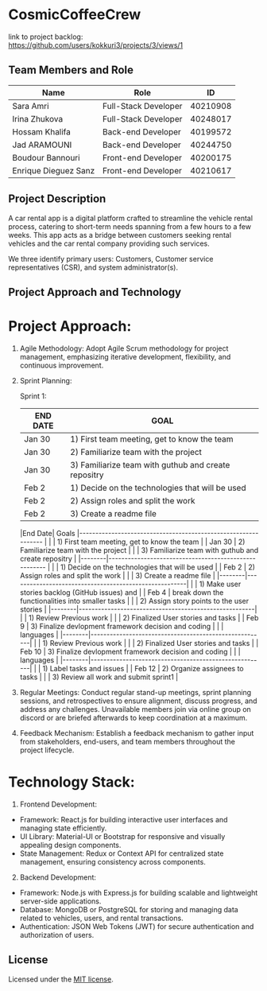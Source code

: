 # CosmicCoffeeCrew

link to project backlog: https://github.com/users/kokkuri3/projects/3/views/1

## Team Members and Role

| Name                 | Role                 | ID       |
| -------------------- | -------------------- | -------- |
| Sara Amri            | Full-Stack Developer | 40210908 |
| Irina Zhukova        | Full-Stack Developer | 40248017 |
| Hossam Khalifa       | Back-end Developer   | 40199572 |
| Jad ARAMOUNI         | Back-end Developer   | 40244750 |
| Boudour Bannouri     | Front-end Developer  | 40200175 |
| Enrique Dieguez Sanz | Front-end Developer  | 40210617 |

## Project Description

A car rental app is a digital platform crafted to streamline the vehicle rental process, catering to short-term needs spanning from a few hours to a few weeks. This app acts as a bridge between customers seeking rental vehicles and the car rental company providing such services.

We three identify primary users: Customers, Customer service representatives (CSR), and system administrator(s).

## Project Approach and Technology

# Project Approach:

1. Agile Methodology: Adopt Agile Scrum methodology for project management, emphasizing iterative development, flexibility, and continuous improvement.
2. Sprint Planning: 

    Sprint 1:


    | END DATE | GOAL                                                   | 
    | ---------| ------------------------------------------------------ | 
    | Jan 30   | 1) First team meeting, get to know the team            | 
    | Jan 30   | 2) Familiarize team with the project                   |
    | Jan 30   | 3) Familiarize team with guthub and create repositry   |
    | Feb 2    | 1) Decide on the technologies that will be used        |
    | Feb 2    | 2) Assign roles and split the work                     |
    | Feb 2    | 3) Create a readme file                                |


    |End Date|                 Goals
    |--------------------------------------------------------------- | 
    |        |  1) First team meeting, get to know the team          |
    | Jan 30 |  2) Familiarize team with the project                 |
    |        |  3) Familiarize team with guthub and create repositry |
    |--------|------------------------------------------------------ |
    |        |  1) Decide on the technologies that will be used      |
    | Feb 2  |  2) Assign roles and split the work                   |
    |        |  3) Create a readme file                              |
    |--------|-------------------------------------------------------|
    |        |  1) Make user stories backlog (GitHub issues) and     |
    | Feb 4  |     break down the functionalities into smaller tasks |
    |        |  2) Assign story points to the user stories           |
    |--------|-------------------------------------------------------|
    |        |  1) Review Previous work                              |
    |        |  2) Finalized User stories and tasks                  |
    | Feb 9  |  3) Finalize devlopment framework decision and coding |
    |        |   languages                                           |
    |--------|-------------------------------------------------------|
    |        |  1) Review Previous work                              |
    |        |  2) Finalized User stories and tasks                  |
    | Feb 10 |  3) Finalize devlopment framework decision and coding |
    |        |   languages                                           |
    |--------|-------------------------------------------------------| 
    |        |  1) Label tasks and issues                            |
    | Feb 12 |  2) Organize assignees to tasks                       |
    |        |  3) Review all work and submit sprint1                |

3. Regular Meetings: Conduct regular stand-up meetings, sprint planning sessions, and retrospectives to ensure alignment, discuss progress, and address any challenges.
    Unavailable members join via online group on discord or are briefed afterwards to keep coordination at a maximum.
4. Feedback Mechanism: Establish a feedback mechanism to gather input from stakeholders, end-users, and team members throughout the project lifecycle.

# Technology Stack:

1. Frontend Development:

- Framework: React.js for building interactive user interfaces and managing state efficiently.
- UI Library: Material-UI or Bootstrap for responsive and visually appealing design components.
- State Management: Redux or Context API for centralized state management, ensuring consistency across components.

2. Backend Development:

- Framework: Node.js with Express.js for building scalable and lightweight server-side applications.
- Database: MongoDB or PostgreSQL for storing and managing data related to vehicles, users, and rental transactions.
- Authentication: JSON Web Tokens (JWT) for secure authentication and authorization of users.

## License

Licensed under the [MIT license](https://github.com/nextui-org/next-app-template/blob/main/LICENSE).
